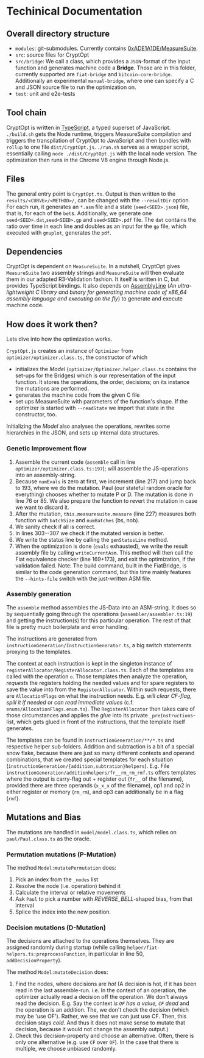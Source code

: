 # Techinical Documentation

## Overall directory structure

- `modules`: git-submodules. Currently contains [0xADE1A1DE/MeasureSuite](https://github.com/0xADE1A1DE/MeasureSuite).
- `src`: source files for CryptOpt
- `src/bridge`: We call a class, which provides a `JSON`-format of the input function and generates machine code a **Bridge**. Those are in this folder, currently supported are `fiat-bridge` and `bitcoin-core-bridge`. Additionally an experimental `manual-bridge`, where one can specify a C and JSON source file to run the optimization on.
- `test`: unit and e2e-tests

## Tool chain

CryptOpt is written in [TypeScript](https://www.typescriptlang.org/), a typed superset of JavaScript.
`./build.sh` gets the Node runtime, triggers MeasureSuite compilation and triggers the transpilation of CryptOpt to JavaScript and then bundles with `rollup` to one file `dist/CryptOpt.js`.
`./run.sh` serves as a wrapper script, essentially calling `node ./dist/CryptOpt.js` with the local node version.
The optimization then runs in the Chrome V8 engine through Node.js.

## Files

The general entry point is `CryptOpt.ts`.
Output is then written to the `results/<CURVE>/<METHOD>/`, can be changed with the `--resultDir` option.
For each run, it generates an `*.asm` file and a state (`seed<SEED>.json`) file, that is, for each of the `bet`s.
Additionally, we generate one `seed<SEED>.dat`,`seed<SEED>.gp` and `seed<SEED>.pdf` file.
The `dat` contains the ratio over time in each line and doubles as an input for the `gp` file, which executed with `gnuplot`, generates the `pdf`.

## Dependencies

CryptOpt is dependent on `MeasureSuite`. In a nutshell, CryptOpt gives `MeasureSuite` two assembly strings and `MeasureSuite` will then evaluate them in our adapted R3-Validation fashion.
It itself is written in C, but provides TypeScript bindings.
It also depends on [AssemblyLine](https://github.com/0XADE1A1DE/Assemblyline) (*An ultra-lightweight C library and binary for generating machine code of x86_64 assembly language and executing on the fly*) to generate and execute machine code.

## How does it work then?

Lets dive into how the optimization works.

`CryptOpt.js` creates an instance of `Optimizer` from `optimizer/optimizer.class.ts`, the constructor of which 
- initializes the *Model* (`optimizer/Optimizer.helper.class.ts` contains the set-ups for the Bridges) which is our representation of the input function. It stores the operations, the order, decisions; on its instance the mutations are performed.
- generates the machine code from the given C file
- set ups MeasureSuite with parameters of the function's shape.
If the optimizer is started with `--readState` we import that state in the constructor, too.

Initializing the *Model* also analyses the operations, rewrites some hierarchies in the JSON, and sets up internal data structures.

### Genetic Improvement flow

1. Assemble the current code (`assemble` call in line `optimizer/optimizer.class.ts:197`); will assemble the JS-operations into an assembly-string.
1. Because `numEvals` is zero at first, we increment (line 217) and jump back to 193, where we do the mutation. Paul (our stateful random oracle for everything) chooses whether to mutate P or D. The mutation is done in line 76 or 85. We also prepare the function to revert the mutation in case we want to discard it.
1. After the mutation, `this.measuresuite.measure` (line 227) measures both function with `batchSize` and `numBatches` (bs, nob).
1. We sanity check if all is correct.
1. In lines 303--307 we check if the mutated version is better.
1. We write the status line by calling the `genStatusLine` method.
1. When the optimization is done (`evals` exhausted), we write the result assembly file by calling `writeCurrentAsm`. This method will then call the Fiat equivalence checker (line 169+173), and exit the optimization, if the validation failed. Note: The build command, built in the FiatBridge, is similar to the code generation command, but this time mainly features the `--hints-file` switch with the just-written ASM file.


### Assembly generation

The `assemble` method assembles the JS-Data into an ASM-string.
It does so by sequentially going through the operations (`assembler/assembler.ts:19`) and getting the instruction(s) for this particular operation.
The rest of that file is pretty much boilerplate and error handling.

The instructions are generated from `instructionGeneration/InstructionGenerator.ts`, a big switch statements proxying to the templates.

The context at each instruction is kept in the singleton instance of `registerAllocator/RegisterAllocator.class.ts`. Each of the templates are called with the operation `o`.
Those templates then analyze the operation, *requests* the registers holding the needed values and for spare registers to save the value into from the `RegisterAllocator`.
Within such requests, there are `AllocationFlags` on what the instruction needs. E.g. *will clear CF-flag, spill it if needed* or *can read immediate values* (c.f. `enums/AllocationFlags.enum.ts`).
The `RegisterAllocator` then takes care of those circumstances and applies the *glue* into its private `_preInstructions`-list, which gets glued in front of the instructions, that the template itself generates.

The templates can be found in `instructionGeneration/**/*.ts` and respective helper sub-folders.
Addition and subtraction is a bit of a special snow flake, because there are just so many different contexts and operand combinations, that we created special templates for each situation (`instructionGeneration/{addition,subtration}helpers`). 
E.g. File `instructionGeneration/additionhelpers/fr__rm_rm_rmf.ts` offers templates where the output is carry-flag out + register out (`fr__` of the filename), provided there are three operands (`x_x_x` of the filename), op1 and op2 in either register or memory (`rm_rm`), and op3 can additionally be in a flag (`rmf`).

## Mutations and Bias

The mutations are handled in `model/model.class.ts`, which relies on `paul/Paul.class.ts` as the oracle.

### Permutation mutations (P-Mutation)

The method `Model:mutatePermutation` does:

1. Pick an index from the `_nodes` list
1. Resolve the node (i.e. operation) behind it
1. Calculate the interval or relative movements
1. Ask `Paul` to pick a number with *REVERSE_BELL*-shaped bias, from that interval
1. Splice the index into the new position.

### Decision mutations (D-Mutation)

The decisions are attached to the operations themselves.
They are assigned randomly during startup (while calling `helper/fiat-helpers.ts:preprocessFunction`, in particular in line 50, `addDecisionProperty`).

The method `Model:mutateDecision` does:

1. Find the nodes, where decisions are *hot* (A decision is hot, if it has been read in the last assemble-run. i.e. In the context of an operation, the optimizer actually read a decision off the operation. We don't always read the decision. E.g. Say the context *is `OF` has a value, `CF` dead* and the operation is an addition. The, we don't check the decision (which may be 'use OF'). Rather, we see that we can just use CF. Then, this decision stays *cold*. And thus it does not make sense to mutate that decision, because it would not change the assembly output.)
1. Check this decision-property and choose an alternative. Often, there is only one alternative (e.g. use `CF` over `OF`). In the case that there is multiple, we choose unbiased randomly.

